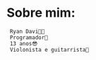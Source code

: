 # Sobre mim:

 <div>

     Ryan Davi👦🏻
     Programador👾
     13 anos😎
     Violonista e guitarrista🎸

 </div>
